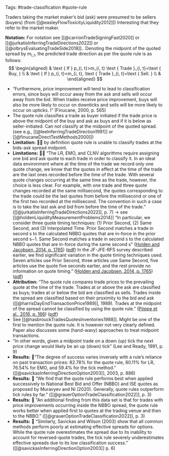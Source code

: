 Tags: #trade-classification #quote-rule 

Traders taking the market maker’s bid (ask) were presumed to be sellers (buyers) (from [[@easleyFlowToxicityLiquidity2012]]) Interesting that they refer to the market maker.

**Notation:** For notation see [[@carrionTradeSigningFast2020]] or  [[@jurkatisInferringTradeDirections2022]] or [[@olbrysEvaluatingTradeSide2018]]..  Denoting the midpoint of the quoted spread by $m_{i, t}$, the predicted trade direction as per the quote rule is as follows:
$$
\begin{aligned}
& \text { If } p_{i, t}>m_{i, t} \text { Trade }_{i, t}=\text { Buy, } \\
& \text { If } p_{i, t}<m_{i, t}, \text { Trade }_{i, t}=\text { Sell. } \\
&
\end{aligned}
$$
- “Furthermore, price improvement will tend to lead to classification errors, since buys will occur away from the ask and sells will occur away from the bid. When trades receive price improvement, buys will also be more likely to occur on downticks and sells will be more likely to occur on upticks. I” (Finucane, 2000, p. 565)
- The quote rule classifies a trade as buyer initiated if the trade price is above the midpoint of the buy and ask as buys and if it is below as seller-initiated. Can not classify at the midpoint of the quoted spread. (see e.g., [[@leeInferringTradeDirection1991]] or [[@finucaneDirectTestMethods2000]])
- **Limitation:** 🧑‍🚒 by definition quote rule is unable to classify trades at the bids-ask spread midpoint.
- **Limitations:** 🧑‍🚒 “The LR, EMO, and CLNV algorithms require assigning one bid and ask quote to each trade in order to classify it. In an ideal data environment where at the time of the trade we record only one quote change, we know that the quotes in effect at the time of the trade are the last ones recorded before the time of the trade. With several quote changes occurring at the same time as the trade, however, the choice is less clear. For example, with one trade and three quote changes recorded at the same millisecond, the quotes corresponding to the trade could be the last quotes from before the millisecond or one of the first two recorded at the millisecond. The convention in such a case is to take the last ask and bid from before the time of the trade.” ([[@jurkatisInferringTradeDirections2022]], p. 7) -> see [[@holdenLiquidityMeasurementProblems2014]] “In particular, we consider three quote timing techniques: (1) Prior Second, (2) Same Second, and (3) Interpolated Time. Prior Second matches a trade in second s to the calculated NBBO quotes that are in-force in the prior second s−1. Same Second matches a trade in second s to the calculated NBBO quotes that are in-force during the same second s” ([Holden and Jacobsen, 2014, p. 1765](zotero://select/library/items/Q8JL6HEW)) ([pdf](zotero://open-pdf/library/items/ZYFX3T4I?page=19&annotation=84CVY8BM)) In the JF-JFE-RFS survey described earlier, we find significant variation in the quote timing techniques used. Seven articles use Prior Second, three articles use Same Second, five articles use the quote five seconds earlier, and the rest provide no information on quote timing.” ([Holden and Jacobsen, 2014, p. 1765](zotero://select/library/items/Q8JL6HEW)) ([pdf](zotero://open-pdf/library/items/ZYFX3T4I?page=19&annotation=FXDFXVMQ))
- **Attribution:** “The quote rule compares trade prices to the prevailing quote at the time of the trade. Trades at or above the ask are classified as buys; trades at or below the bid are classified as sells. Trades inside the spread are classified based on their proximity to the bid and ask ([[@harrisDayEndTransactionPrice1989]], 1989). Trades at the midpoint of the spread cannot be classified by using the quote rule.” ([Pöppe et al., 2016, p. 166](zotero://select/library/items/5A83SDDB)) ([pdf](zotero://open-pdf/library/items/4XIK47X6?page=2&annotation=U4U9PWDS))
- See [[@hasbrouckTradesQuotesInventories1988]]. Might be one of the first to mention the quote rule. It is however not very clearly defined. Paper also discusses some (hand-wavy) approaches to treat midpoint transactions.
- “In other words, given a midpoint trade on a down (up) tick the next price change would likely be an up (down) tick” (Lee and Ready, 1991, p. 9)
- **Results:** 💸“The degree of success varies inversely with a rule’s reliance on past transaction prices: 82.78% for the quote rule, 80.11% for LR, 76.54% for EMO, and 59.4% for the tick method.” ([[@savickasInferringDirectionOption2003]], 2003, p. 886)
- **Results:** 💸 “We find that the quote rule performs best when applied successively to National Best Bid and Offer (NBBO) and ISE quotes as proposed by Muravyev and Ni (2020). Generally, quote rules outperform tick rules by far.” ([[@grauerOptionTradeClassification2022]], p. 3)
- **Results:** 💸 “An additional finding from this data set is that for trades with price improvements occurring inside the NBBO spread, the quote rule works better when applied first to quotes at the trading venue and then to the NBBO.” ([[@grauerOptionTradeClassification2022]], p. 3)
- **Results:** 💸 “Similarly, Savickas and Wilson (2003) show that all common methods perform poorly at estimating effective spreads for options. While the quote rule overestimates the spread due to its inability to account for reversed-quote trades, the tick rule severely underestimates effective spreads due to its low classification success.” ([[@savickasInferringDirectionOption2003]] p. 6)
